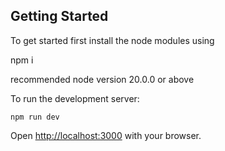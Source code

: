 ## Getting Started
To get started first install the node modules using 

npm i 

recommended node version 20.0.0 or above

To run the development server:

```
npm run dev
```
Open [http://localhost:3000](http://localhost:3000) with your browser.
